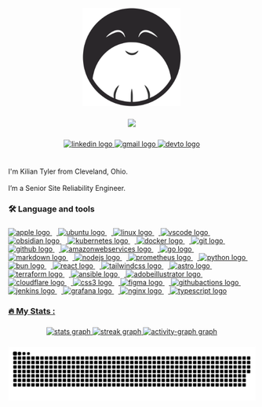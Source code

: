 <div align="center">
  <img height="200" src="https://raw.githubusercontent.com/kiliantyler/kiliantyler/main/docs/assets/Blackfish_Flat.png"  />
</div>

###

<div align="center">
  <img height="50" src="https://readme-typing-svg.demolab.com?font=Fira+Code&duration=3000&pause=700&center=true&vCenter=true&width=300&height=30&lines=DevOps+Engineer;Dotfiles+Enthusiast;YAML+Janitor;Automation+Expert;Infrastructure+Operator;Pipeline+Optimizer;Cloud+Architect;CI%2FCD+Advocate;Dog+Owner;Cat+Owner"  />
</div>

###

<div align="center">
  <a href="https://www.linkedin.com/in/kilian-tyler/" target="_blank">
    <img src="https://img.shields.io/static/v1?message=LinkedIn&logo=linkedin&label=&color=0077B5&logoColor=white&labelColor=&style=for-the-badge" height="25" alt="linkedin logo"  />
  </a>
  <a href="mailto:github@ktyler.me" target="_blank">
    <img src="https://img.shields.io/static/v1?message=Email&logo=gmail&label=&color=0067B9&logoColor=FFC107&labelColor=&style=for-the-badge" height="25" alt="gmail logo"  />
  </a>
  <a href="https://dev.to/kiliantyler" target="_blank">
    <img src="https://img.shields.io/static/v1?message=dev.to&logo=dev.to&label=&color=0A0A0A&logoColor=white&labelColor=&style=for-the-badge" height="25" alt="devto logo"  />
  </a>
</div>

###

<h1 align="center"></h1>

###

<p align="left">I'm Kilian Tyler from Cleveland, Ohio.<br><br>I’m a Senior Site Reliability Engineer.</p>

###

<h3 align="left">🛠 Language and tools</h3>

###

<div align="left">
  <a href="https://apple.com">
    <img src="https://skillicons.dev/icons?i=apple" height="31" alt="apple logo"  />
    <img width="9" />
  </a>
  <a href="https://ubuntu.com">
    <img src="https://skillicons.dev/icons?i=ubuntu" height="31" alt="ubuntu logo"  />
    <img width="9" />
  </a>
  <a href="https://www.linux.org">
    <img src="https://skillicons.dev/icons?i=linux" height="31" alt="linux logo"  />
    <img width="9" />
  </a>
  <a href="https://code.visualstudio.com">
    <img src="https://skillicons.dev/icons?i=vscode" height="31" alt="vscode logo"  />
    <img width="9" />
  </a>
  <a href="https://obsidian.md">
    <img src="https://skillicons.dev/icons?i=obsidian" height="31" alt="obsidian logo"  />
    <img width="9" />
  </a>
  <a href="https://kubernetes.io">
    <img src="https://skillicons.dev/icons?i=kubernetes" height="31" alt="kubernetes logo"  />
    <img width="9" />
  </a>
  <a href="https://docker.io">
    <img src="https://skillicons.dev/icons?i=docker" height="31" alt="docker logo"  />
    <img width="9" />
  </a>
  <a href="https://git-scm.com">
    <img src="https://skillicons.dev/icons?i=git" height="31" alt="git logo"  />
    <img width="9" />
  </a>
  <a href="https://github.com">
    <img src="https://skillicons.dev/icons?i=github" height="31" alt="github logo"  />
    <img width="9" />
  </a>
  <a href="https://aws.amazon.com">
    <img src="https://skillicons.dev/icons?i=aws" height="31" alt="amazonwebservices logo"  />
    <img width="9" />
  </a>
  <a href="https://go.dev">
    <img src="https://skillicons.dev/icons?i=go" height="31" alt="go logo"  />
    <img width="9" />
  </a>
  <a href="https://www.markdownguide.org">
    <img src="https://skillicons.dev/icons?i=md" height="31" alt="markdown logo"  />
    <img width="9" />
  </a>
  <a href="https://nodejs.org">
    <img src="https://skillicons.dev/icons?i=nodejs" height="31" alt="nodejs logo"  />
    <img width="9" />
  </a>
  <a href="https://www.prometheus.io">
    <img src="https://skillicons.dev/icons?i=prometheus" height="31" alt="prometheus logo"  />
    <img width="9" />
  </a>
  <a href="https://python.org">
    <img src="https://skillicons.dev/icons?i=py" height="31" alt="python logo"  />
    <img width="9" />
  </a>
  <a href="https://bun.sh">
    <img src="https://skillicons.dev/icons?i=bun" height="31" alt="bun logo"  />
    <img width="9" />
  </a>
  <a href="https://react.dev">
    <img src="https://skillicons.dev/icons?i=react" height="31" alt="react logo"  />
    <img width="9" />
  </a>
  <a href="https://tailwindcss.com">
    <img src="https://skillicons.dev/icons?i=tailwind" height="31" alt="tailwindcss logo"  />
    <img width="9" />
  </a>
  <a href="https://astro.build">
    <img src="https://skillicons.dev/icons?i=astro" height="31" alt="astro logo"  />
    <img width="9" />
  </a>
  <a href="https://www.terraform.io">
    <img src="https://skillicons.dev/icons?i=terraform" height="31" alt="terraform logo"  />
    <img width="9" />
  </a>
  <a href="https://www.ansible.com">
    <img src="https://skillicons.dev/icons?i=ansible" height="31" alt="ansible logo"  />
    <img width="9" />
  </a>
  <a href="https://www.adobe.com/products/illustrator.html">
    <img src="https://skillicons.dev/icons?i=ai" height="31" alt="adobeillustrator logo"  />
    <img width="9" />
  </a>
  <a href="https://cloudflare.com">
    <img src="https://skillicons.dev/icons?i=cloudflare" height="31" alt="cloudflare logo"  />
    <img width="9" />
  </a>
  <a href="https://developer.mozilla.org/en-US/docs/Web/CSS">
    <img src="https://skillicons.dev/icons?i=css" height="31" alt="css3 logo"  />
    <img width="9" />
  </a>
  <a href="https://figma.com">
    <img src="https://skillicons.dev/icons?i=figma" height="31" alt="figma logo"  />
    <img width="9" />
  </a>
  <a href="https://docs.github.com/en/actions">
    <img src="https://skillicons.dev/icons?i=githubactions" height="31" alt="githubactions logo"  />
    <img width="9" />
  </a>
  <a href="https://jenkins-ci.org">
    <img src="https://skillicons.dev/icons?i=jenkins" height="31" alt="jenkins logo"  />
    <img width="9" />
  </a>
  <a href="https://grafana.com">
    <img src="https://skillicons.dev/icons?i=grafana" height="31" alt="grafana logo"  />
    <img width="9" />
  </a>
  <a href="https://www.f5.com/products/nginx">
    <img src="https://skillicons.dev/icons?i=nginx" height="31" alt="nginx logo"  />
    <img width="9" />
  </a>
  <a href="https://www.typescriptlang.org">
    <img src="https://skillicons.dev/icons?i=ts" height="31" alt="typescript logo"  />
</div>

###

<h3 align="left">🔥   My Stats :</h3>

###

<div align="center">
  <img src="https://github-readme-stats.vercel.app/api?username=kiliantyler&hide_title=true&hide_rank=true&show_icons=true&include_all_commits=true&count_private=true&disable_animations=false&theme=dracula&locale=en&hide_border=true&order=1" height="190" alt="stats graph"  />
  <img src="https://streak-stats.demolab.com?user=kiliantyler&locale=en&mode=daily&theme=dracula&hide_border=true&border_radius=0&order=3" height="190" alt="streak graph"  />
  <img src="https://github-readme-activity-graph.vercel.app/graph?username=kiliantyler&hide_border=true&hide_title=true&area=true&theme=dracula" height="292" alt="activity-graph graph"  />
</div>

###
<div align="center">
  <img src="https://raw.githubusercontent.com/kiliantyler/kiliantyler/output/snake.svg" alt="Snake animation" />
</div>

###